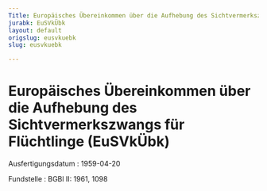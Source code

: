 ```yaml
---
Title: Europäisches Übereinkommen über die Aufhebung des Sichtvermerkszwangs für Flüchtlinge
jurabk: EuSVkÜbk
layout: default
origslug: eusvkuebk
slug: eusvkuebk

---
```


# Europäisches Übereinkommen über die Aufhebung des Sichtvermerkszwangs für Flüchtlinge (EuSVkÜbk)

Ausfertigungsdatum
:   1959-04-20

Fundstelle
:   BGBl II: 1961, 1098

